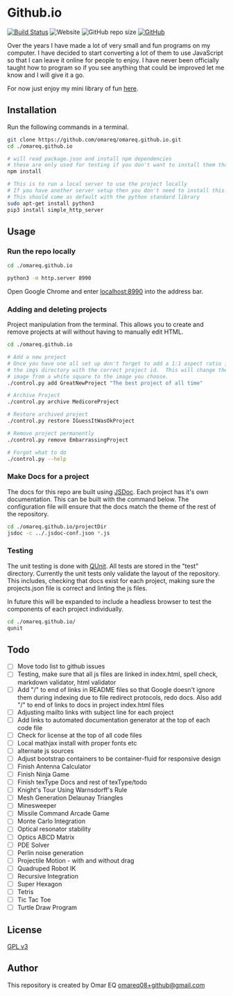 # Github.io

[![Build Status](https://travis-ci.com/omareq/omareq.github.io.svg?branch=master)](https://app.travis-ci.com/github/omareq/omareq.github.io)
![Website](https://img.shields.io/website?url=https%3A%2F%2Fomareq.github.io)
![GitHub repo size](https://img.shields.io/github/repo-size/omareq/omareq.github.io)
[![GitHub](https://img.shields.io/github/license/omareq/omareq.github.io)](https://www.gnu.org/licenses/gpl-3.0.html)

Over the years I have made a lot of very small and fun programs on my computer.
I have decided to start converting a lot of them to use JavaScript so that I can
leave it online for people to enjoy.  I have never been officially taught how to
program so if you see anything that could be improved let me know and I will
give it a go.

For now just enjoy my mini library of fun [here](https://omareq.github.io/).

## Installation

Run the following commands in a terminal.

```sh
git clone https://github.com/omareq/omareq.github.io.git
cd ./omareq.github.io

# will read package.json and install npm dependencies
# these are only used for testing if you don't want to install them that is fine
npm install

# This is to run a local server to use the project locally
# If you have another server setup then you don't need to install this
# This should come as default with the python standard library
sudo apt-get install python3
pip3 install simple_http_server
```

## Usage

### Run the repo locally
```sh
cd ./omareq.github.io

python3 -m http.server 8990

```

Open Google Chrome and enter [localhost:8990](http://localhost:8990/) into the
address bar.

### Adding and deleting projects

Project manipulation from the terminal.  This allows you to create and remove
projects at will without having to manually edit HTML.

```sh
cd ./omareq.github.io

# Add a new project
# Once you have one all set up don't forget to add a 1:1 aspect ratio image to
# the imgs directory with the correct project id.  This will change the preview
# image from a white square to the image you choose.
./control.py add GreatNewProject "The best project of all time"

# Archive Project
./control.py archive MedicoreProject

# Restore archived project
./control.py restore IGuessItWasOkProject

# Remove project permanently
./control.py remove EmbarrassingProject

# Forgot what to do
./control.py --help

```

### Make Docs for a project

The docs for this repo are built using [JSDoc](https://jsdoc.app/).  Each
project has it's own documentation.  This can be built with the command below.
The configuration file will ensure that the docs match the theme of the rest
of the repository.

```sh
cd ./omareq.github.io/projectDir
jsdoc -c ../.jsdoc-conf.json *.js

```


### Testing
The unit testing is done with [QUnit](https://qunitjs.com/).  All tests are
stored in the "test" directory.  Currently the unit tests only validate the
layout of the repository.  This includes, checking that docs exist for each
project, making sure the projects.json file is correct and linting the js files.

In future this will be expanded to include a headless browser to test the
components of each project individually.

```sh
cd ./omareq.github.io/
qunit
```


## Todo

- [ ]   Move todo list to github issues
- [ ]   Testing, make sure that all js files are linked in index.html, spell check, markdown validator, html validator
- [ ]   Add "/" to end of links in README files so that Google doesn't ignore them during indexing due to file redirect protocols, redo docs.  Also add "/" to end of links to docs in project index.html files
- [ ]   Adjusting mailto links with subject line for each project
- [ ]   Add links to automated documentation generator at the top of each code file
- [ ]   Check for license at the top of all code files
- [ ]   Local mathjax install with proper fonts etc
- [ ]   alternate js sources
- [ ]   Adjust bootstrap containers to be container-fluid for responsive design
- [ ]	Finish Antenna Calculator
- [ ]	Finish Ninja Game
- [ ]   Finish texType Docs and rest of texType/todo
- [ ]	Knight's Tour Using Warnsdorff's Rule
- [ ]	Mesh Generation Delaunay Triangles
- [ ]	Minesweeper
- [ ]   Missile Command Arcade Game
- [ ]   Monte Carlo Integration
- [ ]   Optical resonator stability
- [ ]   Optics ABCD Matrix
- [ ]	PDE Solver
- [ ]   Perlin noise generation
- [ ]   Projectile Motion - with and without drag
- [ ]   Quadruped Robot IK
- [ ]   Recursive Integration
- [ ]	Super Hexagon
- [ ]	Tetris
- [ ]	Tic Tac Toe
- [ ]	Turtle Draw Program

## License

[GPL v3](https://www.gnu.org/licenses/gpl-3.0.html)

## Author

This repository is created by Omar EQ [omareq08+github@gmail.com](mailto:omareq08+github@gmail.com)

